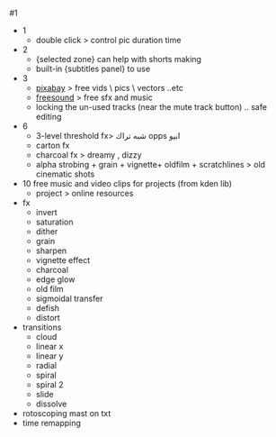 #1

- 1
	- double click > control pic duration time
- 2
	- {selected zone} can help with shorts making
	- built-in {subtitles panel} to use
- 3
	-  [pixabay](https://pixabay.com/)  > free vids \ pics \ vectors ..etc
	-  [freesound](https://freesound.org/)  > free sfx and music
	- locking the un-used tracks (near the mute track button) .. safe editing
- 6
	- 3-level threshold fx> شبه تراك opps ابيو
	- carton fx
	- charcoal fx >  dreamy  , dizzy 
	- alpha strobing  + grain + vignette+ oldfilm + scratchlines > old cinematic shots
- 10 free music and video clips for projects (from kden lib)
	- project  > online resources 
- fx
	- invert
	- saturation
	- dither
	- grain
	- sharpen
	- vignette effect
	- charcoal
	- edge glow
	- old film
	- sigmoidal transfer
	- defish
	- distort
- transitions
	- cloud
	- linear x
	- linear y
	- radial
	- spiral
	- spiral 2
	- slide
	- dissolve
- rotoscoping mast on txt
- time remapping